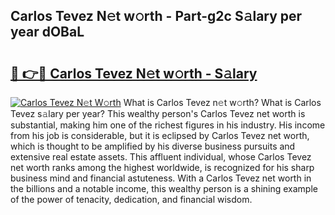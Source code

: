 ## Carlos Tevez N𝚎t w𝚘rth - Part-g2c S𝚊lary per year dOBaL

# <h2><a href="http://gc4e59.nevu.top/?p=Carlos+Tevez">🔗 👉🔴 Carlos Tevez N𝚎t w𝚘rth - S𝚊lary</a></h2>

[![Carlos Tevez N𝚎t W𝚘rth](https://i.imgur.com/Oavwk0R.jpeg)](http://gc4e59.nevu.top/?p=Carlos+Tevez)
What is Carlos Tevez n𝚎t w𝚘rth? What is Carlos Tevez s𝚊lary per year?
This wealthy person's Carlos Tevez net worth is substantial, making him one of the richest figures in his industry. His income from his job is considerable, but it is eclipsed by Carlos Tevez net worth, which is thought to be amplified by his diverse business pursuits and extensive real estate assets. This affluent individual, whose Carlos Tevez net worth ranks among the highest worldwide, is recognized for his sharp business mind and financial astuteness. With a Carlos Tevez net worth in the billions and a notable income, this wealthy person is a shining example of the power of tenacity, dedication, and financial wisdom.
